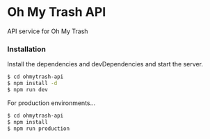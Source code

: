 # Oh My Trash API

API service for Oh My Trash

### Installation

Install the dependencies and devDependencies and start the server.

```sh
$ cd ohmytrash-api
$ npm install -d
$ npm run dev
```

For production environments...

```sh
$ cd ohmytrash-api
$ npm install
$ npm run production
```
